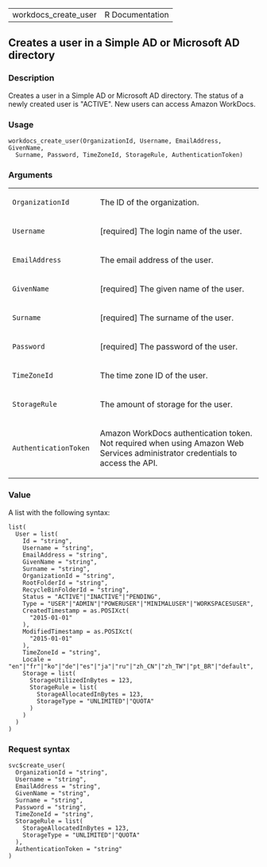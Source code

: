 <table style="width: 100%;">
<tbody>
<tr class="odd">
<td>workdocs_create_user</td>
<td style="text-align: right;">R Documentation</td>
</tr>
</tbody>
</table>

## Creates a user in a Simple AD or Microsoft AD directory

### Description

Creates a user in a Simple AD or Microsoft AD directory. The status of a
newly created user is "ACTIVE". New users can access Amazon WorkDocs.

### Usage

    workdocs_create_user(OrganizationId, Username, EmailAddress, GivenName,
      Surname, Password, TimeZoneId, StorageRule, AuthenticationToken)

### Arguments

<table>
<colgroup>
<col style="width: 35%" />
<col style="width: 65%" />
</colgroup>
<tbody>
<tr class="odd">
<td><code
id="workdocs_create_user_:_OrganizationId">OrganizationId</code></td>
<td><p>The ID of the organization.</p></td>
</tr>
<tr class="even">
<td><code id="workdocs_create_user_:_Username">Username</code></td>
<td><p>[required] The login name of the user.</p></td>
</tr>
<tr class="odd">
<td><code
id="workdocs_create_user_:_EmailAddress">EmailAddress</code></td>
<td><p>The email address of the user.</p></td>
</tr>
<tr class="even">
<td><code id="workdocs_create_user_:_GivenName">GivenName</code></td>
<td><p>[required] The given name of the user.</p></td>
</tr>
<tr class="odd">
<td><code id="workdocs_create_user_:_Surname">Surname</code></td>
<td><p>[required] The surname of the user.</p></td>
</tr>
<tr class="even">
<td><code id="workdocs_create_user_:_Password">Password</code></td>
<td><p>[required] The password of the user.</p></td>
</tr>
<tr class="odd">
<td><code id="workdocs_create_user_:_TimeZoneId">TimeZoneId</code></td>
<td><p>The time zone ID of the user.</p></td>
</tr>
<tr class="even">
<td><code
id="workdocs_create_user_:_StorageRule">StorageRule</code></td>
<td><p>The amount of storage for the user.</p></td>
</tr>
<tr class="odd">
<td><code
id="workdocs_create_user_:_AuthenticationToken">AuthenticationToken</code></td>
<td><p>Amazon WorkDocs authentication token. Not required when using
Amazon Web Services administrator credentials to access the
API.</p></td>
</tr>
</tbody>
</table>

### Value

A list with the following syntax:

    list(
      User = list(
        Id = "string",
        Username = "string",
        EmailAddress = "string",
        GivenName = "string",
        Surname = "string",
        OrganizationId = "string",
        RootFolderId = "string",
        RecycleBinFolderId = "string",
        Status = "ACTIVE"|"INACTIVE"|"PENDING",
        Type = "USER"|"ADMIN"|"POWERUSER"|"MINIMALUSER"|"WORKSPACESUSER",
        CreatedTimestamp = as.POSIXct(
          "2015-01-01"
        ),
        ModifiedTimestamp = as.POSIXct(
          "2015-01-01"
        ),
        TimeZoneId = "string",
        Locale = "en"|"fr"|"ko"|"de"|"es"|"ja"|"ru"|"zh_CN"|"zh_TW"|"pt_BR"|"default",
        Storage = list(
          StorageUtilizedInBytes = 123,
          StorageRule = list(
            StorageAllocatedInBytes = 123,
            StorageType = "UNLIMITED"|"QUOTA"
          )
        )
      )
    )

### Request syntax

    svc$create_user(
      OrganizationId = "string",
      Username = "string",
      EmailAddress = "string",
      GivenName = "string",
      Surname = "string",
      Password = "string",
      TimeZoneId = "string",
      StorageRule = list(
        StorageAllocatedInBytes = 123,
        StorageType = "UNLIMITED"|"QUOTA"
      ),
      AuthenticationToken = "string"
    )
